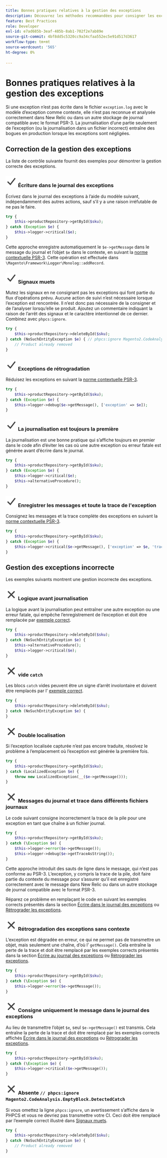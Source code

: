 ```yaml
---
title: Bonnes pratiques relatives à la gestion des exceptions
description: Découvrez les méthodes recommandées pour consigner les exceptions lors du développement de projets Adobe Commerce.
feature: Best Practices
role: Developer
exl-id: e7ad685b-3eaf-485b-8ab1-702f2e7ab89e
source-git-commit: 4bf8dd5c5320cc9a34cfaa552ec5e91d517d3617
workflow-type: tm+mt
source-wordcount: '565'
ht-degree: 0%

---
```


# Bonnes pratiques relatives à la gestion des exceptions

Si une exception n’est pas écrite dans le fichier `exception.log` avec le modèle d’exception comme contexte, elle n’est pas reconnue et analysée correctement dans New Relic ou dans un autre stockage de journal compatible avec le format PSR-3. La journalisation d’une partie seulement de l’exception (ou la journalisation dans un fichier incorrect) entraîne des bogues en production lorsque les exceptions sont négligées.

## Correction de la gestion des exceptions

La liste de contrôle suivante fournit des exemples pour démontrer la gestion correcte des exceptions.

### ![correct](../../../assets/yes.svg) Écriture dans le journal des exceptions

Écrivez dans le journal des exceptions à l’aide du modèle suivant, indépendamment des autres actions, sauf s’il y a une raison irréfutable de ne pas le faire.

```php
try {
    $this->productRepository->getById($sku);
} catch (Exception $e) {
    $this->logger->critical($e);
}
```

Cette approche enregistre automatiquement le `$e->getMessage` dans le message du journal et l’objet `$e` dans le contexte, en suivant la [norme contextuelle PSR-3](https://www.php-fig.org/psr/psr-3/#13-context). Cette opération est effectuée dans `\Magento\Framework\Logger\Monolog::addRecord`.

### ![correct](../../../assets/yes.svg) Signaux muets

Mutez les signaux en ne consignant pas les exceptions qui font partie du flux d’opérations prévu. Aucune action de suivi n’est nécessaire lorsque l’exception est rencontrée. Il n’est donc pas nécessaire de la consigner et de l’analyser lorsqu’elle se produit. Ajoutez un commentaire indiquant la raison de l’arrêt des signaux et le caractère intentionnel de ce dernier. Combinez avec `phpcs:ignore`.

```php
try {
    $this->productRepository->deleteById($sku);
} catch (NoSuchEntityException $e) { // phpcs:ignore Magento2.CodeAnalysis.EmptyBlock.DetectedCatch
    // Product already removed
}
```

### ![correct](../../../assets/yes.svg) Exceptions de rétrogradation

Réduisez les exceptions en suivant la [norme contextuelle PSR-3](https://www.php-fig.org/psr/psr-3/#13-context).

```php
try {
    $this->productRepository->getById($sku);
} catch (Exception $e) {
    $this->logger->debug($e->getMessage(), ['exception' => $e]);
}
```

### ![correct](../../../assets/yes.svg) La journalisation est toujours la première

La journalisation est une bonne pratique qui s’affiche toujours en premier dans le code afin d’éviter les cas où une autre exception ou erreur fatale est générée avant d’écrire dans le journal.

```php
try {
    $this->productRepository->getById($sku);
} catch (Exception $e) {
    $this->logger->critical($e);
    $this->alternativeProcedure();
}
```

### ![correct](../../../assets/yes.svg) Enregistrer les messages et toute la trace de l&#39;exception

Consignez les messages et la trace complète des exceptions en suivant la [norme contextuelle PSR-3](https://www.php-fig.org/psr/psr-3/#13-context).

```php
try {
    $this->productRepository->getById($sku);
} catch (Exception $e) {
    $this->logger->critical($e->getMessage(), ['exception' => $e, 'trace' => $e->getTrace()]);
}
```

## Gestion des exceptions incorrecte

Les exemples suivants montrent une gestion incorrecte des exceptions.

### ![incorrect](../../../assets/no.svg) Logique avant journalisation

La logique avant la journalisation peut entraîner une autre exception ou une erreur fatale, qui empêche l’enregistrement de l’exception et doit être remplacée par [exemple correct](#logging-always-comes-first).

```php
try {
    $this->productRepository->deleteById($sku);
} catch (NoSuchEntityException $e) {
    $this->alternativeProcedure();
    $this->logger->critical($e);
}
```

### ![incorrect](../../../assets/no.svg) vide `catch`

Les blocs `catch` vides peuvent être un signe d’arrêt involontaire et doivent être remplacés par l’ [exemple correct](#mute-signals).

```php
try {
    $this->productRepository->deleteById($sku);
} catch (NoSuchEntityException $e) {
}
```

### ![incorrect](../../../assets/no.svg) Double localisation

Si l’exception localisée capturée n’est pas encore traduite, résolvez le problème à l’emplacement où l’exception est générée la première fois.

```php
try {
    $this->productRepository->getById($sku);
} catch (LocalizedException $e) {
    throw new LocalizedException(__($e->getMessage()));
}
```

### ![incorrect](../../../assets/no.svg) Messages du journal et trace dans différents fichiers journaux

Le code suivant consigne incorrectement la trace de la pile pour une exception en tant que chaîne à un fichier journal.

```php
try {
    $this->productRepository->getById($sku);
} catch (\Exception $e) {
    $this->logger->error($e->getMessage());
    $this->logger->debug($e->getTraceAsString());
}
```

Cette approche introduit des sauts de ligne dans le message, qui n’est pas conforme au PSR-3. L’exception, y compris la trace de la pile, doit faire partie du contexte du message pour s’assurer qu’il est enregistré correctement avec le message dans New Relic ou dans un autre stockage de journal compatible avec le format PSR-3.

Réparez ce problème en remplaçant le code en suivant les exemples corrects présentés dans la section [Écrire dans le journal des exceptions](#write-to-the-exception-log) ou [Rétrograder les exceptions](#downgrade-exceptions).

### ![incorrect](../../../assets/no.svg) Rétrogradation des exceptions sans contexte

L’exception est dégradée en erreur, ce qui ne permet pas de transmettre un objet, mais seulement une chaîne, d’où l’ `getMessage()`. Cela entraîne la perte de la trace et doit être remplacé par les exemples corrects présentés dans la section [Écrire au journal des exceptions](#write-to-the-exception-log) ou [Rétrograder les exceptions](#downgrade-exceptions).

```php
try {
    $this->productRepository->getById($sku);
} catch (\Exception $e) {
    $this->logger->error($e->getMessage());
}
```

### ![incorrect](../../../assets/no.svg) Consigne uniquement le message dans le journal des exceptions

Au lieu de transmettre l’objet `$e`, seul `$e->getMessage()` est transmis. Cela entraîne la perte de la trace et doit être remplacé par les exemples corrects affichés [Écrire dans le journal des exceptions](#write-to-the-exception-log) ou [Rétrograder les exceptions](#downgrade-exceptions).

```php
try {
    $this->productRepository->getById($sku);
} catch (\Exception $e) {
    $this->logger->critical($e->getMessage());
}
```

### ![incorrect](../../../assets/no.svg) Absente `// phpcs:ignore Magento2.CodeAnalysis.EmptyBlock.DetectedCatch`

Si vous omettez la ligne `phpcs:ignore`, un avertissement s’affiche dans le PHPCS et vous ne devriez pas transmettre votre CI. Ceci doit être remplacé par l’exemple correct illustré dans [Signaux muets](#mute-signals).

```php
try {
    $this->productRepository->deleteById($sku);
} catch (NoSuchEntityException $e) {
    // Product already removed
}
```
